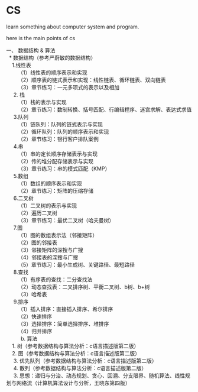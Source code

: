 # CS
learn something about computer system and program.

here is the main points of cs

一、 数据结构 & 算法 <br/>
   *  数据结构（参考严蔚敏的数据结构）<br/>
      1.线性表<br/>
         （1）线性表的顺序表示和实现<br/>
         （2）顺序表的链式表示和实现：线性链表、循环链表、双向链表<br/>
         （3）章节练习：一元多项式的表示以及相加<br/>
      2. 栈<br/>
         （1）栈的表示与实现<br/>
         （2）章节练习：数制转换、括号匹配、行编辑程序、迷宫求解、表达式求值<br/>
      3.队列<br/>
         （1）链队列：队列的链式表示与实现<br/>
         （2）循环队列：队列的顺序表示和实现<br/>
         （2）章节练习：银行客户排队案例<br/>
      4.串<br/>
         （1）串的定长顺序存储表示与实现<br/>
         （2）传的堆分配存储表示与实现<br/>
         （3）章节练习：串的模式匹配（KMP）<br/>
      5.数组<br/>
         （1）数组的顺序表示和实现<br/>
         （2）章节练习：矩阵的压缩存储<br/>
      6.二叉树<br/>
         （1）二叉树的表示与实现<br/>
         （2）遍历二叉树<br/>
         （3）章节练习：最优二叉树（哈夫曼树）<br/>
      7.图<br/>
         （1）图的数组表示法（邻接矩阵）<br/>
         （2）图的邻接表<br/>
         （3）邻接矩阵的深搜与广搜<br/>
         （4）邻接表的深搜与广搜<br/>
         （5）章节练习：最小生成树、关键路径、最短路径<br/>
      8.查找<br/>
         （1）有序表的查找：二分查找法<br/>
         （2）动态查找表：二叉排序树、平衡二叉树、b树、b+树<br/>
         （3）哈希表<br/>
      9.排序<br/>
         （1）插入排序：直接插入排序、希尔排序<br/>
         （2）快速排序<br/>
         （3）选择排序：简单选择排序、堆排序<br/>
         （4）归并排序<br/>
         
   b. 算法<br/>
      1. 树（参考数据结构与算法分析：c语言描述版第二版）<br/>
      2. 图（参考数据结构与算法分析：c语言描述版第二版）<br/>
      3. 优先队列（参考数据结构与算法分析：c语言描述版第二版）<br/>
      4. 散列（参考数据结构与算法分析：c语言描述版第二版）<br/>
      3. 思想：递归与分治、动态规划、贪心、回溯、分支限界、随机算法、线性规划与网络流（计算机算法设计与分析，王晓东第四版）<br/>
